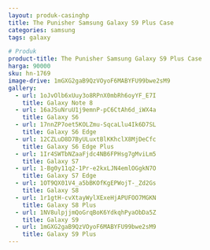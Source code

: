 ```yaml
---
layout: produk-casinghp
title: The Punisher Samsung Galaxy S9 Plus Case
categories: samsung
tags: galaxy

# Produk
product-title: The Punisher Samsung Galaxy S9 Plus Case
harga: 90000
sku: hn-1769
image-drive: 1mGXG2gaB9QzVOyoF6MABYFU99bwe2sM9
gallery:
  - url: 1oJvOlb6xUuy3o8RPnX0mbRh6oyYF_E7I
    title: Galaxy Note 8
  - url: 16aJSuNruU1j9emnP-pC6CtAh6d_iWX4a
    title: Galaxy S6
  - url: 17nnZP7oet5KOLZmu-SqcaLlu4Ik6D7SL
    title: Galaxy S6 Edge
  - url: 12CZLuD8D7ByULuxtBlKKhclX8MjDeCfc
    title: Galaxy S6 Edge Plus
  - url: 1Ir4SWTbNZaaFjdc4NB6FPHsg7gMviLm5
    title: Galaxy S7
  - url: 1-Bg0y11q2-1Pr-e2kxLJN4emlOGgkN7O
    title: Galaxy S7 Edge
  - url: 1OT9QX01V4_a5bBKOfKgEPWojT-_Zd2Gs
    title: Galaxy S8
  - url: 1r1gtH-cvXtayWylXExeHjAPUFOO7MGKN
    title: Galaxy S8 Plus
  - url: 1NV8ulpjjmQoGrqBoK6YdkqhPyaObDa5Z
    title: Galaxy S9
  - url: 1mGXG2gaB9QzVOyoF6MABYFU99bwe2sM9
    title: Galaxy S9 Plus
---
```

